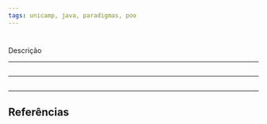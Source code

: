 ```yaml
---
tags: unicamp, java, paradigmas, poo
---
```


# 

Descrição

---

```toc
```

---

## 

---

## Referências
